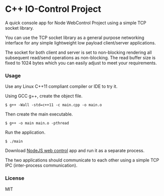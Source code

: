 # C++ IO-Control Project

A quick console app for Node WebControl Project using a simple TCP socket library.

You can use the TCP socket library as a general purpose networking interface for any
simple lightweight low payload client/server applications. 

The socket for both client and server is set to non-blocking rendering all subsequent read/send operations as non-blocking. 
The read buffer size is fixed to 1024 bytes which you can easily adjust to meet your requirements.


### Usage

Use any Linux C++11 compliant compiler or IDE to try it.

Using GCC g++, create the object file.
~~~
$ g++ -Wall -std=c++11 -c main.cpp -o main.o
~~~
Then create the main executable. 
~~~
$ g++ -o main main.o -pthread
~~~
Run the application.
~~~
$ ./main
~~~

Download [NodeJS web control](https://github.com/EdoLabWorks/NodeJS-Web-Control-Project) app and run it as a separate process.

The two applications should communicate to each other using a simple TCP IPC (inter-process communication). 

### License
MIT

 
